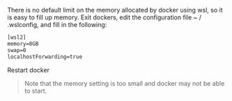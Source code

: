 There is no default limit on the memory allocated by docker using wsl, so it is easy to fill up memory.
Exit dockers, edit the configuration file ~ / .wslconfig, and fill in the following:
```txt
[wsl2]
memory=8GB
swap=0
localhostForwarding=true
```
Restart docker
> Note that the memory setting is too small and docker may not be able to start.